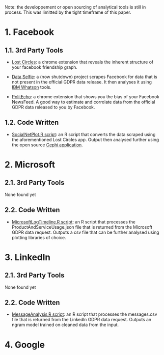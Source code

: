 Note: the developpement or open sourcing of analytical tools is still in process. This was limitted by the tight timeframe of this paper.

# 1. Facebook 

## 1.1. 3rd Party Tools

- [Lost Circles](https://lostcircles.com/): a chrome extension that reveals the inherent structure of your facebook friendship graph.  

- [Data Selfie](https://dataselfie.it/#/): a (now shutdown) project scrapes Facebook for data that is not present in the official GDPR data release. It then analyses it using [IBM Whatson](https://console.bluemix.net/catalog/?category=ai) tools.

- [PolitEcho](https://politecho.org): a chrome extension that shows you the bias of your Facebook NewsFeed. A good way to estimate and corrolate data from the official GDPR data released to you by Facebook.

## 1.2. Code Written

- [SocialNetPlot.R script](https://github.com/PsiPhiTheta/The-Digital-Deluge/blob/master/tools/Facebook/SocialNetPlot.R): an R script that converts the data scraped using the aforementioned Lost Circles app. Output then analysed further using the open source [Gephi application](https://gephi.org).

# 2. Microsoft

## 2.1. 3rd Party Tools

None found yet

## 2.2. Code Written

- [MicrosoftLogTimeline.R script](https://github.com/PsiPhiTheta/The-Digital-Deluge/blob/master/tools/Microsoft/MicrosoftLogTimeline.R): an R script that processes the ProductAndServiceUsage.json file that is returned from the Microsoft GDPR data request. Outputs a csv file that can be further analysed using plotting libraries of choice.

# 3. LinkedIn

## 2.1. 3rd Party Tools

None found yet

## 2.2. Code Written

- [MessageAnalysis.R script](https://github.com/PsiPhiTheta/The-Digital-Deluge/blob/master/tools/LinkedIn/MessageAnalysis.R): an R script that processes the messages.csv file that is returned from the LinkedIn GDPR data request. Outputs an ngram model trained on cleaned data from the input. 

# 4. Google

